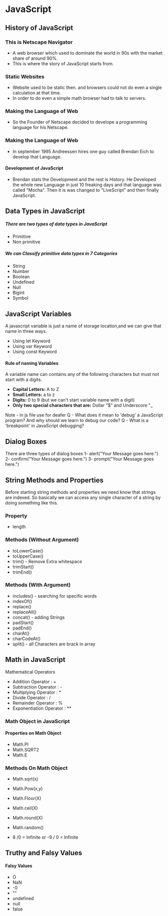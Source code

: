 # JavaScript

## History of JavaScript

### This is Netscape Navigator
 - A web browser which used to dominate the world in 90s with the market share of around 90%.
 - This is where the story of JavaScript starts from.

### Static Websites 
 - Website used to be static then. and browsers could not do even a single calculation at that time.
- In order to do even a simple math browser had to talk to servers.

### Making the Language of Web
- So the Founder of Netscape decided to develope a programming language for his Netscape.

### Making the Language of Web
- In september 1995 Andreessen hires one guy called Brendan Eich to develop that Language.
#### <b>Development of JavaScript </b>
-  Brendan stats the Development and the rest is History. He Developed the whole new Language in just 10 freaking days and that language was called "Mocha". Then it is was changed to "LiveScript" and then finally JavaScript.


## Data Types in JavaScript

##### There are two types of data types in JavaScript
- Primitive 
- Non primitive

##### We can Classify primitive data types in 7 Categories

- String
- Number
- Boolean
- Undefined
- Null
- Bigint
- Symbol

## JavaScript Variables

A javascript variable is just a name of storage location,and we can give that name in three ways.
- Using let Keyword
- Using var Keyword
- Using const Keyword

#### Rule of naming Variables

A variable name can contains any of the following characters but must not start with a digits.

- <b>Capital Letters:</b> A to Z
- <b>Small Letters:</b> a to z
- <b>Digits:</b> 0 to 9 (but we can't start variable name with a digit)
- <b>Only two special characters that are:</b> Dollar "$" and Underscore "_

Note - in js file use for deafer <script src="script.js" defer></script>
Q - What does it mean to 'debug' a JavaScript program? And why should we learn to debug our code?
Q - What is a 'breakpoint' in JavaScript debugging?

## Dialog Boxes
There are three types of dialog boxes
1- alert("Your Message goes here.")
2- confirm("Your Message goes here.")
3- prompt("Your Message goes here.")

## String Methods and Properties
Before starting string methods and properties we need know that strings are indexed. So basically we can access any single character of a string by doing something like this.
### Property
* length
### Methods (Without Argument)
* toLowerCase()
* toUpperCase()
* trim() - Remove Extra whitespace
* trimStart()
* trimEnd()

### Methods (With Argument)
* includes() -  searching for specific words
* indexOf()
* replace()
* replaceAll()
* concat() - adding Strings
* padStart()
* padEnd()
* charAt()
* charCodeAt()
* split() - all Characters are brack in array

## Math in JavaScript
 Mathematical Operators

* Addition Operator : +
* Subtraction Operator : -
* Multiplying Operator : *
* Divide Operator : /
* Remainder Operator : %
* Exponentiation Operator : **

### Math Object in JavaScript

#### Properties on Math Object

* Math.PI
* Math.SQRT2
* Math.E

### Methods On Math Object

* Math.sqrt(x)
* Math.Pow(x,y)
* Math.Floor(X)
* Math.ceil(X)
* Math.round(X)
* Math.random()

* 8 /0 = Infinite or -9 / 0  = Infinite

## Truthy and Falsy Values

#### Falsy Values
* O
* NaN
* -0
* ""
* undefined
* null
* false